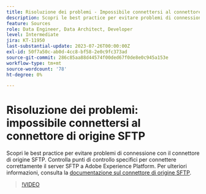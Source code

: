 ```yaml
---
title: Risoluzione dei problemi - Impossibile connettersi al connettore di origine SFTP
description: Scopri le best practice per evitare problemi di connessione con il connettore di origine SFTP. Controlla punti di controllo specifici per connettere correttamente il server SFTP a Adobe Experience Platform.
feature: Sources
role: Data Engineer, Data Architect, Developer
level: Intermediate
jira: KT-11950
last-substantial-update: 2023-07-26T00:00:00Z
exl-id: 50f7a50c-ab0d-4cc8-bf58-2e0c9fc373ad
source-git-commit: 286c85aa88d44574f00ded67f0de8e0c945a153e
workflow-type: tm+mt
source-wordcount: '78'
ht-degree: 0%

---
```


# Risoluzione dei problemi: impossibile connettersi al connettore di origine SFTP

Scopri le best practice per evitare problemi di connessione con il connettore di origine SFTP. Controlla punti di controllo specifici per connettere correttamente il server SFTP a Adobe Experience Platform. Per ulteriori informazioni, consulta la [documentazione sul connettore di origine SFTP](https://experienceleague.adobe.com/docs/experience-platform/sources/connectors/cloud-storage/sftp.html?lang=it).

>[!VIDEO](https://video.tv.adobe.com/v/3416134?learn=on&enablevpops)
